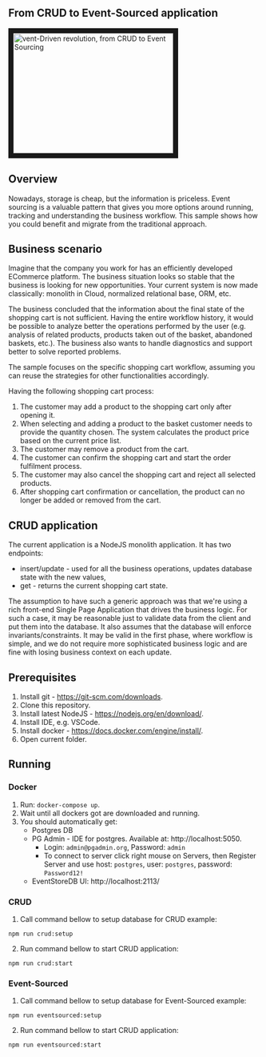 ## From CRUD to Event-Sourced application

<a href="https://www.architecture-weekly.com/p/webinar-1-from-crud-to-event-sourcing" target="_blank"><img src="https://substackcdn.com/image/fetch/w_1920,h_1080,c_fill,f_auto,q_auto:good,fl_progressive:steep/https%3A%2F%2Fsubstack-video.s3.amazonaws.com%2Fvideo_upload%2Fpost%2F69390705%2Fd71d5510-0aca-4fa9-aa6e-01fbbf29ac1d%2Ftranscoded-00002.png" alt="vent-Driven revolution, from CRUD to Event Sourcing" width="320" height="240" border="10" /></a>

## Overview

Nowadays, storage is cheap, but the information is priceless. Event sourcing is a valuable pattern that gives you more options around running, tracking and understanding the business workflow. This sample shows how you could benefit and migrate from the traditional approach.

## Business scenario

Imagine that the company you work for has an efficiently developed ECommerce platform. The business situation looks so stable that the business is looking for new opportunities. Your current system is now made classically: monolith in Cloud, normalized relational base, ORM, etc.

The business concluded that the information about the final state of the shopping cart is not sufficient. Having the entire workflow history, it would be possible to analyze better the operations performed by the user (e.g. analysis of related products, products taken out of the basket, abandoned baskets, etc.). The business also wants to handle diagnostics and support better to solve reported problems.

The sample focuses on the specific shopping cart workflow, assuming you can reuse the strategies for other functionalities accordingly.

Having the following shopping cart process:

1. The customer may add a product to the shopping cart only after opening it.
2. When selecting and adding a product to the basket customer needs to provide the quantity chosen. The system calculates the product price based on the current price list.
3. The customer may remove a product from the cart.
4. The customer can confirm the shopping cart and start the order fulfilment process.
5. The customer may also cancel the shopping cart and reject all selected products.
6. After shopping cart confirmation or cancellation, the product can no longer be added or removed from the cart.

## CRUD application

The current application is a NodeJS monolith application. It has two endpoints:

- insert/update - used for all the business operations, updates database state with the new values,
- get - returns the current shopping cart state.

The assumption to have such a generic approach was that we're using a rich front-end Single Page Application that drives the business logic. For such a case, it may be reasonable just to validate data from the client and put them into the database. It also assumes that the database will enforce invariants/constraints. It may be valid in the first phase, where workflow is simple, and we do not require more sophisticated business logic and are fine with losing business context on each update.

## Prerequisites

1. Install git - https://git-scm.com/downloads.
2. Clone this repository.
3. Install latest NodeJS - https://nodejs.org/en/download/.
4. Install IDE, e.g. VSCode.
5. Install docker - https://docs.docker.com/engine/install/.
6. Open current folder.

## Running

### Docker

1. Run: `docker-compose up`.
2. Wait until all dockers got are downloaded and running.
3. You should automatically get:
   - Postgres DB
   - PG Admin - IDE for postgres. Available at: http://localhost:5050.
     - Login: `admin@pgadmin.org`, Password: `admin`
     - To connect to server click right mouse on Servers, then Register Server and use host: `postgres`, user: `postgres`, password: `Password12!`
   - EventStoreDB UI: http://localhost:2113/

### CRUD

1. Call command bellow to setup database for CRUD example:

```shell
npm run crud:setup
```

2. Run command bellow to start CRUD application:

```shell
npm run crud:start
```

### Event-Sourced

1. Call command bellow to setup database for Event-Sourced example:

```shell
npm run eventsourced:setup
```

2. Run command bellow to start CRUD application:

```shell
npm run eventsourced:start
```
